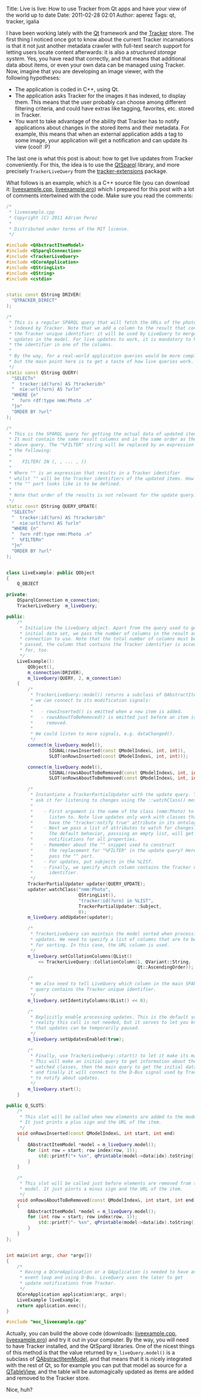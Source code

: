 Title: Live is live: How to use Tracker from Qt apps and have your view of the world up to date
Date: 2011-02-28 02:01
Author: aperez
Tags: qt, tracker, igalia

I have been working lately with the [Qt][] framework and the [Tracker][]
store. The first thing I noticed once got to know about the current
Tracker incarnations is that it not just another metadata crawler with
full-text search support for letting users locate content afterwards: it
is also a *structured storage system*. Yes, you have read that
correctly, and that means that additional data about items, or even your
own data can be managed using Tracker. Now, imagine that you are
developing an image viewer, with the following hypotheses:

-   The application is coded in C++, using Qt.
-   The application asks Tracker for the images it has indexed, to
    display them. This means that the user probably can choose among
    different filtering criteria, and could have extras like tagging,
    favorites, etc. stored in Tracker.
-   You want to take advantage of the ability that Tracker has to notify
    applications about changes in the stored items and their metadata.
    For example, this means that when an external application adds a tag
    to some image, your application will get a notification and can
    update its view (cool! :P)

The last one is what this post is about: how to get live updates from
Tracker conveniently. For this, the idea is to use the [QtSparql][]
library, and more precisely `TrackerLiveQuery` from the
[tracker-extensions][] package.

What follows is an example, which is a C++ source file (you can download
it: [liveexample.cpp][], [liveexample.pro][]) which I prepared for this
post with a lot of comments intertwined with the code. Make sure you
read the comments:

```cpp
/*
 * liveexample.cpp
 * Copyright (C) 2011 Adrian Perez 
 *
 * Distributed under terms of the MIT license.
 */

#include <QAbstractItemModel>
#include <QSparqlConnection>
#include <TrackerLiveQuery>
#include <QCoreApplication>
#include <QStringList>
#include <QString>
#include <cstdio>


static const QString DRIVER(
  "QTRACKER_DIRECT"
);

/*
 * This is a regular SPARQL query that will fetch the URLs of the photos
 * indexed by Tracker. Note that we add a column to the result that contains
 * the Tracker unique identifier: it will be used by LiveQuery to merge the
 * updates in the model. For live updates to work, it is mandatory to have
 * the identifier in one of the columns.
 *
 * By the way, for a real-world application queries would be more complex,
 * but the main point here is to get a taste of how live queries work.
 */
static const QString QUERY(
  "SELECTn"
  "  tracker:id(?urn) AS ?trackeridn"
  "  nie:url(?urn) AS ?urln"
  "WHERE {n"
  "  ?urn rdf:type nmm:Photo .n"
  "}n"
  "ORDER BY ?url"
);

/*
 * This is the SPARQL query for getting the actual data of updated items.
 * It must contain the same result columns and in the same order as the
 * above query. The "%FILTER" string will be replaced by an expression like
 * the following:
 *
 *    FILTER( IN (, , ... , ))
 *
 * Where "" is an expression that results in a Tracker identifier
 * whilst "" will be the Tracker identifiers of the updated items. How
 * the "" part looks like is to be defined.
 *
 * Note that order of the results is not relevant for the update query.
 */
static const QString QUERY_UPDATE(
  "SELECTn"
  "  tracker:id(?urn) AS ?trackeridn"
  "  nie:url(?urn) AS ?urln"
  "WHERE {n"
  "  ?urn rdf:type nmm:Photo .n"
  "  %FILTERn"
  "}n"
  "ORDER BY ?url"
);


class LiveExample: public QObject
{
    Q_OBJECT

private:
    QSparqlConnection m_connection;
    TrackerLiveQuery  m_liveQuery;

public:
    /*
     * Initialize the LiveQuery object. Apart from the query used to get the
     * initial data set, we pass the number of columns in the result and the
     * connection to use. Note that the total number of columns must be
     * passed, the column that contains the Tracker identifier is accounted
     * for, too.
     */
    LiveExample():
        QObject(),
        m_connection(DRIVER),
        m_liveQuery(QUERY, 2, m_connection)
    {
        /*
         * TrackerLiveQuery::model() returns a subclass of QAbstractItemModel,
         * we can connect to its modification signals:
         *
         *   - rowsInserted() is emitted when a new item is added.
         *   - rowsAboutToBeRemoved() is emitted just before an item is
         *     removed.
         *
         * We could listen to more signals, e.g. dataChanged().
         */
        connect(m_liveQuery.model(),
                SIGNAL(rowsInserted(const QModelIndex&, int, int)),
                SLOT(onRowsInserted(const QModelIndex&, int, int)));

        connect(m_liveQuery.model(),
                SIGNAL(rowsAboutToBeRemoved(const QModelIndex&, int, int)),
                SLOT(onRowsAboutToBeRemoved(const QModelIndex&, int, int)));

        /*
         * Instantiate a TrackerPartialUpdater with the update query. Then
         * ask it for listening to changes using the ::watchClass() method:
         *
         *    - First argument is the name of the class (nmm:Photo) to
         *      listen to. Note live updates only work with classes that
         *      have the "tracker:notify true" attribute in its ontology.
         *    - Next we pass a list of attributes to watch for changes.
         *      The default behavior, passsing an empty list, will get
         *      notifications for all properties.
         *    - Remember about the "" snippet used to construct
         *      the replacement for "%FILTER" in the update query? Here we
         *      pass the "" part.
         *    - For updates, put subjects in the %LIST.
         *    - Finally, we specify which column contains the Tracker unique
         *      identifier.
         */
        TrackerPartialUpdater updater(QUERY_UPDATE);
        updater.watchClass("nmm:Photo",
                           QStringList(),
                           "tracker:id(?urn) in %LIST",
                           TrackerPartialUpdater::Subject,
                           0);
        m_liveQuery.addUpdater(updater);

        /*
         * TrackerLiveQuery can maintain the model sorted when processing
         * updates. We need to specify a list of columns that are to be used
         * for sorting. In this case, the URL column is used.
         */
        m_liveQuery.setCollationColumns(QList()
            << TrackerLiveQuery::CollationColumn(1, QVariant::String,
                                                 Qt::AscendingOrder));

        /*
         * We also need to tell LiveQuery which column in the main SPARQL
         * query contains the Tracker unique identifier.
         */
        m_liveQuery.setIdentityColumns(QList() << 0);

        /*
         * Bxplicitly enable processing updates. This is the default so in
         * reality this call is not needed, but it serves to let you know
         * that updates can be temporarily paused.
         */
        m_liveQuery.setUpdatesEnabled(true);

        /*
         * Finally, use TrackerLiveQuery::start() to let it make its magic.
         * This will make an initial query to get information about the
         * watched classes, then the main query to get the initial data set,
         * and finally it will connect to the D-Bus signal used by Tracker
         * to notify about updates.
         */
        m_liveQuery.start();
    }

public Q_SLOTS:
    /*
     * This slot will be called when new elements are added to the model.
     * It just prints a plus sign and the URL of the item.
     */
    void onRowsInserted(const QModelIndex&, int start, int end)
    {
        QAbstractItemModel *model = m_liveQuery.model();
        for (int row = start; row index(row, 1));
            std::printf("+ %sn", qPrintable(model->data(idx).toString()));
        }
    }

    /*
     * This slot will be called just before elements are removed from the
     * model. It just pinrts a minus sign and the URL of the item.
     */
    void onRowsAboutToBeRemoved(const QModelIndex&, int start, int end)
    {
        QAbstractItemModel *model = m_liveQuery.model();
        for (int row = start; row index(row, 1));
            std::printf("- %sn", qPrintable(model->data(idx).toString()));
        }
    }
};


int main(int argc, char *argv[])
{
    /*
     * Having a QCoreApplication or a QApplication is needed to have an
     * event loop and using D-Bus. LiveQuery uses the later to get
     * update notifications from Tracker.
     */
    QCoreApplication application(argc, argv);
    LiveExample liveExample;
    return application.exec();
}

#include "moc_liveexample.cpp"
```

Actually, you can build the above code (downloads: [liveexample.cpp][],
[liveexample.pro][]) and try it out in your computer. By the way, you
will need to have Tracker installed, and the QtSparql libraries. One of
the nicest things of this method is that the value returned
by `m_liveQuery.model()` is a subclass of [QAbstractItemModel][], and
that means that it is nicely integrated with the rest of Qt, so for
example you can put that model as source for a [QTableView][], and the
table will be automagically updated as items are added and removed to
the Tracker store.

Nice, huh?

  [Qt]: http://qt.nokia.com/
  [Tracker]: http://live.gnome.org/Tracker
  [QtSparql]: http://maemo.gitorious.org/maemo-af/qsparql
  [tracker-extensions]: http://maemo.gitorious.org/maemo-af/libqtsparql-tracker/
  [liveexample.cpp]: http://people.igalia.com/aperez/files/liveexample.cpp
  [liveexample.pro]: http://people.igalia.com/aperez/files/liveexample.pro
  [QAbstractItemModel]: http://doc.qt.nokia.com/4.7/qabstractitemmodel.html
  [QTableView]: http://doc.qt.nokia.com/4.7/qtableview.html
